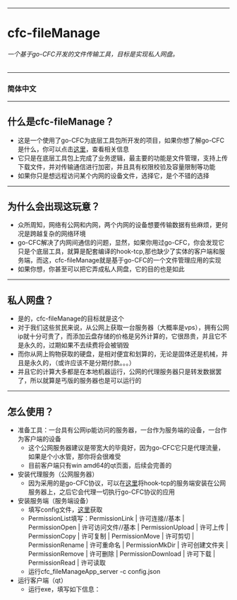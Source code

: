 ***
# cfc-fileManage
###### *一个基于go-CFC开发的文件传输工具，目标是实现私人网盘。*
***
### 简体中文
***
## 什么是cfc-fileManage？
- 这是一个使用了go-CFC为底层工具包所开发的项目，如果你想了解go-CFC是什么，你可以点击[这里](https://github.com/peakedshout/go-CFC)，查看相关信息
- 它只是在底层工具包上完成了业务逻辑，最主要的功能是文件管理，支持上传下载文件，并对传输通信进行加密，并且具有权限校验及容量限制等功能
- 如果你只是想远程访问某个内网的设备文件，选择它，是个不错的选择
***
## 为什么会出现这玩意？
- 众所周知，网络有公网和内网，两个内网的设备想要传输数据有些麻烦，更何况是跨越复杂的网络环境
- go-CFC解决了内网间通信的问题，显然，如果你用过go-CFC，你会发现它只是个底层工具，就算是配套编译的hook-tcp,那也缺少了实体的客户端和服务端，而这，cfc-fileManage就是基于go-CFC的一个文件管理应用的实现
- 如果你想，你甚至可以把它弄成私人网盘，它的目的也是如此
***
## 私人网盘？
- 是的，cfc-fileManage的目标就是这个
- 对于我们这些贫民来说，从公网上获取一台服务器（大概率是vps），拥有公网ip就十分可贵了，而添加云盘存储的价格是另外计算的，它很昂贵，并且它不是永久的，过期如果不去续费将会被销毁
- 而你从网上购物获取的硬盘，是相对便宜和划算的，无论是固体还是机械，并且是永久的，（或许应该不是分期付款。。。）
- 并且它的计算大多都是在本地机器运行，公网的代理服务器只是转发数据罢了，所以就算是丐版的服务器也是可以运行的
***
## 怎么使用？
- 准备工具：一台具有公网ip能访问的服务器，一台作为服务端的设备，一台作为客户端的设备
  - 这个公网服务器建议是带宽大的毕竟好，因为go-CFC它只是代理流量，如果是个小水管，那你将会很难受
  - 目前客户端只有win amd64的qt页面，后续会完善的
- 安装代理服务（公网服务器）
  - 因为采用的是go-CFC协议，可以在[这里](https://github.com/peakedshout/go-CFC)将hook-tcp的服务端安装在公网服务器上，之后它会代理一切执行go-CFC协议的应用
- 安装服务端（服务端设备）
  - 填写config文件，[这里](./gocore/cfcfile/config/config.json)获取
  - PermissionList填写：PermissionLink     | 许可连接//基本   | PermissionOpen     | 许可访问文件//基本 | PermissionUpload   | 许可上传       | PermissionCopy     | 许可复制       | PermissionMove     | 许可剪切       | PermissionRename   | 许可重命名      | PermissionMkDir    | 许可创建文件夹    | PermissionRemove   | 许可删除       | PermissionDownload | 许可下载       | PermissionRead     | 许可读取
  - 运行cfc_fileManageApp_server -c config.json
- 运行客户端（qt）
  - 运行exe，填写如下信息：